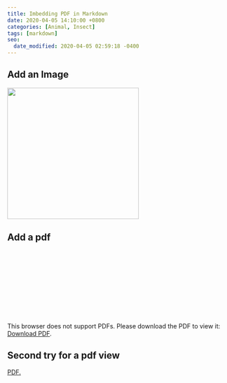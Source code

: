 ```yaml
---
title: Imbedding PDF in Markdown
date: 2020-04-05 14:10:00 +0800
categories: [Animal, Insect]
tags: [markdown]
seo:
  date_modified: 2020-04-05 02:59:18 -0400
---
```

## Add an Image
<img src="https://octodex.github.com/images/jetpacktocat.png"
height="300">

## Add a pdf

<object data="https://github.com/jennyjyounglee/Statistics/blob/master/testintrotostat.pdf" type="application/pdf" width="700px" height="700px">
    <embed src="https://github.com/jennyjyounglee/Statistics/blob/master/testintrotostat.pdf">
        <p>This browser does not support PDFs. Please download the PDF to view it: <a href="https://github.com/jennyjyounglee/Statistics/blob/master/testintrotostat.pdf">Download PDF</a>.</p>
    </embed>
</object>

## Second try for a pdf view
<a href="https://github.com/jennyjyounglee/Statistics/blob/master/testintrotostat.pdf" target="_blank">PDF.</a>
